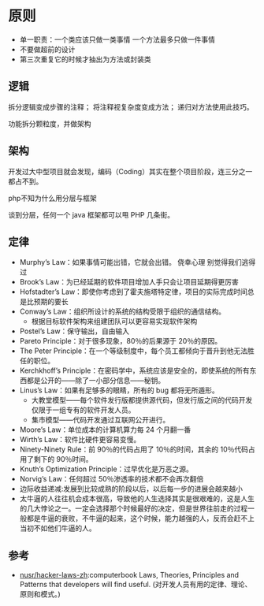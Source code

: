 # 原则

- 单一职责：一个类应该只做一类事情 一个方法最多只做一件事情
- 不要做超前的设计
- 第三次重复它的时候才抽出为方法或封装类

## 逻辑

拆分逻辑变成步骤的注释； 将注释视复杂度变成方法； 递归对方法使用此技巧。

功能拆分颗粒度，并做架构

## 架构

开发过大中型项目就会发现，编码（Coding）其实在整个项目阶段，连三分之一都占不到。

php不知为什么用分层与框架

谈到分层，任何一个 java 框架都可以甩 PHP 几条街。

## 定律

* Murphy’s Law：如果事情可能出错，它就会出错。 侥幸心理  别觉得我们逃得过
* Brook’s Law：为已经延期的软件项目增加人手只会让项目延期得更厉害
* Hofstadter’s Law：即使你考虑到了霍夫施塔特定律，项目的实际完成时间总是比预期的要长
* Conway’s Law：组织所设计的系统的结构受限于组织的通信结构。
    - 根据目标软件架构来组建团队可以更容易实现软件架构
* Postel’s Law：保守输出，自由输入
* Pareto Principle：对于很多现象，80％的后果源于 20％的原因。
* The Peter Principle：在一个等级制度中，每个员工都倾向于晋升到他无法胜任的职位。
* Kerchkhoff’s Principle：在密码学中，系统应该是安全的，即使系统的所有东西都是公开的——除了一小部分信息——秘钥。
* Linus’s Law：如果有足够多的眼睛，所有的 bug 都将无所遁形。
    - 大教堂模型——每个软件发行版都提供源代码，但发行版之间的代码开发仅限于一组专有的软件开发人员。
    - 集市模型——代码开发通过互联网公开进行。
* Moore’s Law：单位成本的计算机算力每 24 个月翻一番
* Wirth’s Law：软件比硬件更容易变慢。
* Ninety-Ninety Rule：前 90％的代码占用了 10％的时间，其余的 10％代码占用了剩下的 90％时间。
* Knuth’s Optimization Principle：过早优化是万恶之源。
* Norvig’s Law：任何超过 50％渗透率的技术都不会再次翻倍
* 边际收益递减:发展到比较成熟的阶段以后，以后每一步的进展会越来越小
* 太牛逼的人往往机会成本很高，导致他的人生选择其实是很艰难的，这是人生的几大悖论之一。一定会选择那个时候最好的决定，但是世界往前走的过程一般都是牛逼的衰败，不牛逼的起来，这个时候，能力越强的人，反而会赶不上当初不如他们牛逼的人。

## 参考

* [nusr/hacker-laws-zh](https://github.com/nusr/hacker-laws-zh):computerbook Laws, Theories, Principles and Patterns that developers will find useful. (对开发人员有用的定律、理论、原则和模式。)